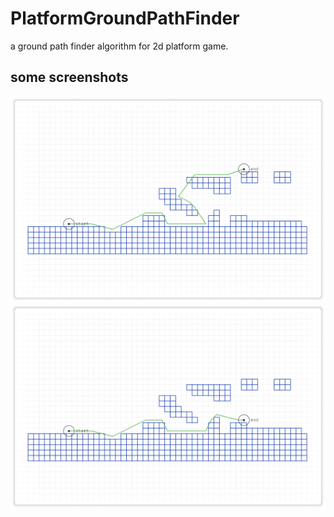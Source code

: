 # PlatformGroundPathFinder
a ground path finder algorithm for 2d platform game.

## some screenshots
<img src="./example1.png"/>

<img src="./example2.png"/>